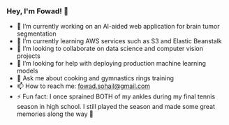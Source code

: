 ### Hey, I'm Fowad! 👋


- 🔭 I’m currently working on an AI-aided web application for brain tumor segmentation
- 🌱 I’m currently learning AWS services such as S3 and Elastic Beanstalk
- 👯 I’m looking to collaborate on data science and computer vision projects
- 🤔 I’m looking for help with deploying production machine learning models
- 💬 Ask me about cooking and gymnastics rings training
- 📫 How to reach me: fowad.sohail@gmail.com
- ⚡ Fun fact: I once sprained BOTH of my ankles during my final tennis season in high school. I still played the season and made some great memories along the way 🎾
